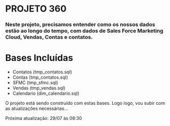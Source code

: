 # PROJETO 360

### Neste projeto, precisamos entender como os nossos dados estão ao longo do tempo, com dados de Sales Force Marketing Cloud, Vendas, Contas e contatos.

# Bases Incluídas

- Contatos (tmp_contatos.sql)<br>
- Contas (tmp_contatos.sql)<br>
- SFMC (tmp_sfmc.sql)<br>
- Vendas (tmp_vendas.sql)<br>
- Calendario (dim_calendario.sql)<br>


O projeto está sendo construído com estas bases. Logo logo, vou subir com as atualizações necessárias...

Próxima atualização: 29/07 às 08:30
